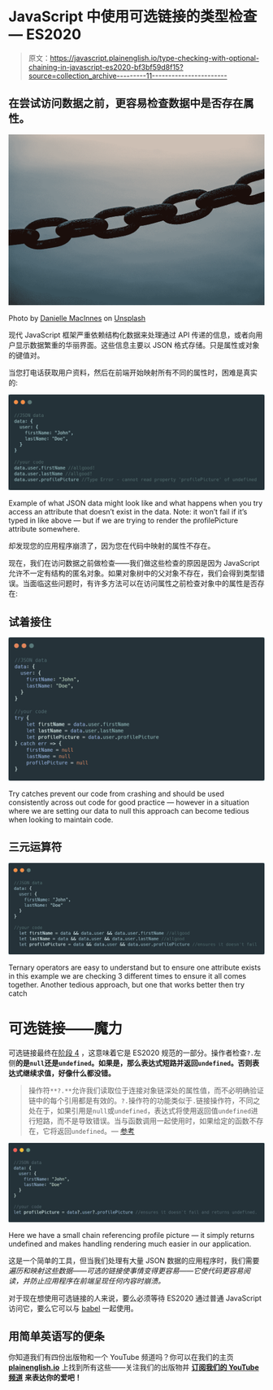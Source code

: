# JavaScript 中使用可选链接的类型检查— ES2020

> 原文：<https://javascript.plainenglish.io/type-checking-with-optional-chaining-in-javascript-es2020-bf3bf59d8f15?source=collection_archive---------11----------------------->

## 在尝试访问数据之前，更容易检查数据中是否存在属性。

![](img/dda4634ac2ab38c9f47313bfcaf96b5c.png)

Photo by [Danielle MacInnes](https://unsplash.com/@dsmacinnes?utm_source=medium&utm_medium=referral) on [Unsplash](https://unsplash.com?utm_source=medium&utm_medium=referral)

现代 JavaScript 框架严重依赖结构化数据来处理通过 API 传递的信息，或者向用户显示数据繁重的华丽界面。这些信息主要以 JSON 格式存储。只是属性或对象的键值对。

当您打电话获取用户资料，然后在前端开始映射所有不同的属性时，困难是真实的:

![](img/7bf672a8738206d1dd0fc7e5550014a5.png)

Example of what JSON data might look like and what happens when you try access an attribute that doesn’t exist in the data. Note: it won’t fail if it’s typed in like above — but if we are trying to render the profilePicture attribute somewhere.

却发现您的应用程序崩溃了，因为您在代码中映射的属性不存在。

现在，我们在访问数据之前做检查——我们做这些检查的原因是因为 JavaScript 允许不一定有结构的匿名对象。如果对象树中的父对象不存在，我们会得到类型错误。当面临这些问题时，有许多方法可以在访问属性之前检查对象中的属性是否存在:

## 试着接住

![](img/176cb0fb0f414a23e66936994d30959a.png)

Try catches prevent our code from crashing and should be used consistently across out code for good practice — however in a situation where we are setting our data to null this approach can become tedious when looking to maintain code.

## 三元运算符

![](img/ca93591e6f05b3d3810d6464a1a822f9.png)

Ternary operators are easy to understand but to ensure one attribute exists in this example we are checking 3 different times to ensure it all comes together. Another tedious approach, but one that works better then try catch

# 可选链接——魔力

可选链接最终在[阶段 4](https://tc39.github.io/process-document/) ，这意味着它是 ES2020 规范的一部分。操作者检查`?.`左侧**的是`null`还是`undefined`。如果是，那么表达式短路并返回`undefined`。否则表达式继续求值，好像什么都没错。**

> 操作符`**?.**`允许我们读取位于连接对象链深处的属性值，而不必明确验证链中的每个引用都是有效的。`?.`操作符的功能类似于`.`链接操作符，不同之处在于，如果引用是`null`或`undefined`，表达式将使用返回值`undefined`进行短路，而不是导致错误。当与函数调用一起使用时，如果给定的函数不存在，它将返回`undefined`。— [参考](https://developer.mozilla.org/en-US/docs/Web/JavaScript/Reference/Operators/Optional_chaining)

![](img/96320122a48595b36758bdb895e88a08.png)

Here we have a small chain referencing profile picture — it simply returns undefined and makes handling rendering much easier in our application.

这是一个简单的工具，但当我们处理有大量 JSON 数据的应用程序时，我们需要*遍历和映射这些数据——可选的链接使事情变得更容易——它使代码更容易阅读，并防止应用程序在前端呈现任何内容时崩溃。*

对于现在想使用可选链接的人来说，要么必须等待 ES2020 通过普通 JavaScript 访问它，要么它可以与 [babel](https://github.com/babel/babel/pull/5813) 一起使用。

## **用简单英语写的便条**

你知道我们有四份出版物和一个 YouTube 频道吗？你可以在我们的主页 [**plainenglish.io**](https://plainenglish.io/) 上找到所有这些——关注我们的出版物并 [**订阅我们的 YouTube 频道**](https://www.youtube.com/channel/UCtipWUghju290NWcn8jhyAw) **来表达你的爱吧！**